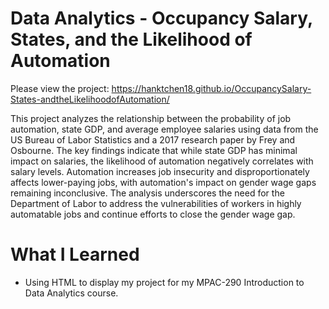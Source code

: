 # Data Analytics - Occupancy Salary, States, and the Likelihood of Automation

Please view the project: https://hanktchen18.github.io/OccupancySalary-States-andtheLikelihoodofAutomation/

This project analyzes the relationship between the probability of job automation, state GDP, and average employee salaries using data from the US Bureau of Labor Statistics and a 2017 research paper by Frey and Osbourne. The key findings indicate that while state GDP has minimal impact on salaries, the likelihood of automation negatively correlates with salary levels. Automation increases job insecurity and disproportionately affects lower-paying jobs, with automation's impact on gender wage gaps remaining inconclusive. The analysis underscores the need for the Department of Labor to address the vulnerabilities of workers in highly automatable jobs and continue efforts to close the gender wage gap.

# What I Learned

* Using HTML to display my project for my MPAC-290 Introduction to Data Analytics course.
